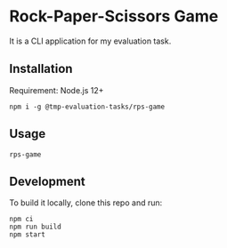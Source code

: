 # Rock-Paper-Scissors Game

It is a CLI application for my evaluation task.

## Installation

Requirement: Node.js 12+

```
npm i -g @tmp-evaluation-tasks/rps-game
```

## Usage

```
rps-game
```

## Development

To build it locally, clone this repo and run:

```
npm ci
npm run build
npm start
```
